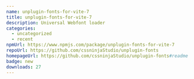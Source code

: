 ```yaml
---
name: unplugin-fonts-for-vite-7
title: unplugin-fonts-for-vite-7
description: Universal Webfont loader
categories:
  - uncategorized
  - recent
npmUrl: https://www.npmjs.com/package/unplugin-fonts-for-vite-7
repoUrl: https://github.com/cssninjaStudio/unplugin-fonts
homepageUrl: https://github.com/cssninjaStudio/unplugin-fonts#readme
badge: new
downloads: 27
---
```

